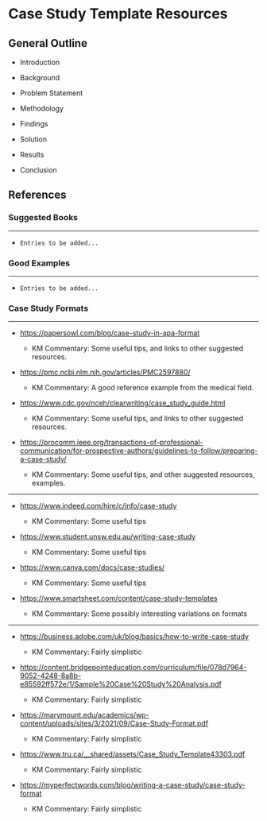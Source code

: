 
# Case Study Template Resources

## General Outline

- Introduction

- Background

- Problem Statement

- Methodology 

- Findings 

- Solution

- Results 

- Conclusion



## References


### Suggested Books
---

- ```Entries to be added...```



### Good Examples 
--- 

- ```Entries to be added...```



### Case Study Formats 
--- 

- https://papersowl.com/blog/case-study-in-apa-format
  + KM Commentary: Some useful tips, and links to other suggested resources.


- https://pmc.ncbi.nlm.nih.gov/articles/PMC2597880/
  + KM Commentary: A good reference example from the medical field.



- https://www.cdc.gov/nceh/clearwriting/case_study_guide.html
  + KM Commentary: Some useful tips, and links to other suggested resources.



- https://procomm.ieee.org/transactions-of-professional-communication/for-prospective-authors/guidelines-to-follow/preparing-a-case-study/
  + KM Commentary: Some useful tips, and other suggested resources, examples.


---

- https://www.indeed.com/hire/c/info/case-study
  + KM Commentary: Some useful tips


- https://www.student.unsw.edu.au/writing-case-study
  + KM Commentary: Some useful tips


- https://www.canva.com/docs/case-studies/
  + KM Commentary: Some useful tips


- https://www.smartsheet.com/content/case-study-templates
  + KM Commentary: Some possibly interesting variations on formats


--- 

- https://business.adobe.com/uk/blog/basics/how-to-write-case-study
  + KM Commentary: Fairly simplistic 


- https://content.bridgepointeducation.com/curriculum/file/078d7964-9052-4248-8a8b-e85592ff572e/1/Sample%20Case%20Study%20Analysis.pdf
  + KM Commentary: Fairly simplistic 


- https://marymount.edu/academics/wp-content/uploads/sites/3/2021/09/Case-Study-Format.pdf
  + KM Commentary: Fairly simplistic 
  

- https://www.tru.ca/__shared/assets/Case_Study_Template43303.pdf
  + KM Commentary: Fairly simplistic 


- https://myperfectwords.com/blog/writing-a-case-study/case-study-format
  + KM Commentary: Fairly simplistic


